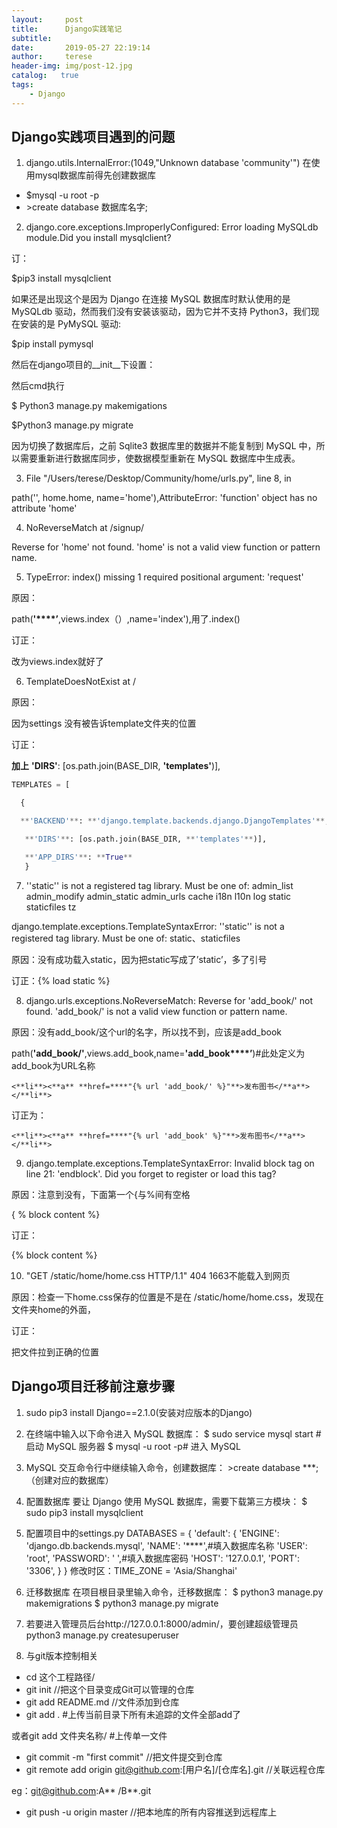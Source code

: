 ```yaml
---
layout:     post
title:      Django实践笔记
subtitle:   
date:       2019-05-27 22:19:14 
author:     terese
header-img: img/post-12.jpg
catalog:   true
tags:
    - Django
---
```


## Django实践项目遇到的问题

1. django.utils.InternalError:(1049,"Unknown database 'community'")
   在使用mysql数据库前得先创建数据库

- $mysql -u root -p 
- \>create database 数据库名字;

2. django.core.exceptions.ImproperlyConfigured: Error loading MySQLdb module.Did you install mysqlclient?

 订：

$pip3 install mysqlclient

如果还是出现这个是因为 Django 在连接 MySQL 数据库时默认使用的是 MySQLdb 驱动，然而我们没有安装该驱动，因为它并不支持 Python3，我们现在安装的是 PyMySQL 驱动:

$pip install pymysql

然后在django项目的__init__下设置：

然后cmd执行

$ Python3  manage.py makemigations

$Python3 manage.py migrate

因为切换了数据库后，之前 Sqlite3 数据库里的数据并不能复制到 MySQL 中，所以需要重新进行数据库同步，使数据模型重新在 MySQL 数据库中生成表。



3. File "/Users/terese/Desktop/Community/home/urls.py", line 8, in <module>

path('', home.home, name='home'),AttributeError: 'function' object has no attribute 'home'



4. NoReverseMatch at /signup/

Reverse for 'home' not found. 'home' is not a valid view function or pattern name.



5. TypeError: index() missing 1 required positional argument: 'request'

原因：

path(**'****’**,views.index（）,name='index'),用了.index()

订正：

改为views.index就好了

6. TemplateDoesNotExist at /

原因：

因为settings 没有被告诉template文件夹的位置

订正：

**加上** **'DIRS'**: [os.path.join(BASE_DIR, **'templates'**)],

```python
TEMPLATES = [

  {

  **'BACKEND'**: **'django.template.backends.django.DjangoTemplates'**,

   **'DIRS'**: [os.path.join(BASE_DIR, **'templates'**)],

   **'APP_DIRS'**: **True**
   }
```

7. ''static'' is not a registered tag library. Must be one of: admin_list admin_modify admin_static admin_urls cache i18n l10n log static staticfiles tz

django.template.exceptions.TemplateSyntaxError: ''static'' is not a registered tag library. Must be one of:  static、staticfiles

原因：没有成功载入static，因为把static写成了’static’，多了引号

订正：{% load static %}



8. django.urls.exceptions.NoReverseMatch: Reverse for 'add_book/' not found. 'add_book/' is not a valid view function or pattern name.

原因：没有add_book/这个url的名字，所以找不到，应该是add_book

path(**'add_book/'**,views.add_book,name=**'add_book****’**)#此处定义为add_book为URL名称

```
<**li**><**a** **href=****"{% url 'add_book/' %}"**>发布图书</**a**></**li**>
```

订正为：

```<**li**><**a** **href=****"{% url 'add_book' %}"**>发布图书</**a**></**li**>	```

9. django.template.exceptions.TemplateSyntaxError: Invalid block tag on line 21: 'endblock'. Did you forget to register or load this tag?

原因：注意到没有，下面第一个{与%间有空格 

{ % block content %}

订正：

{% block content %}



10. "GET /static/home/home.css HTTP/1.1" 404 1663不能载入到网页

原因：检查一下home.css保存的位置是不是在 /static/home/home.css，发现在文件夹home的外面，

订正：

把文件拉到正确的位置



## Django项目迁移前注意步骤

1. sudo pip3 install Django==2.1.0(安装对应版本的Django)
2. 在终端中输入以下命令进入 MySQL 数据库：
       $ sudo service mysql start # 启动 MySQL 服务器
       $ mysql -u root  -p# 进入 MySQL

3. MySQL 交互命令行中继续输入命令，创建数据库：
   \>create database ***;（创建对应的数据库）
4. 配置数据库
   要让 Django 使用 MySQL 数据库，需要下载第三方模块：
   $ sudo pip3 install mysqlclient
5. 配置项目中的settings.py 
   DATABASES = {
     'default': {
       'ENGINE': 'django.db.backends.mysql',
       'NAME': '****',#填入数据库名称
       'USER': 'root',
       'PASSWORD': '  ',#填入数据库密码
       'HOST': '127.0.0.1',
       'PORT': '3306',
     }
   }
   修改时区：TIME_ZONE = 'Asia/Shanghai'
6. 迁移数据库
   在项目根目录里输入命令，迁移数据库：
   $ python3 manage.py makemigrations
   $ python3 manage.py migrate
7. 若要进入管理员后台http://127.0.0.1:8000/admin/，要创建超级管理员
   python3 manage.py createsuperuser
8. 与git版本控制相关

- cd 这个工程路径/
- git init //把这个目录变成Git可以管理的仓库
- git add README.md //文件添加到仓库
- git add . #上传当前目录下所有未追踪的文件全部add了

 或者git add 文件夹名称/ #上传单一文件

- git commit -m "first commit" //把文件提交到仓库
-  git remote add origin git@github.com:[用户名]/[仓库名].git //关联远程仓库

eg：git@github.com:A** /B**.git

-  git push -u origin master //把本地库的所有内容推送到远程库上

 